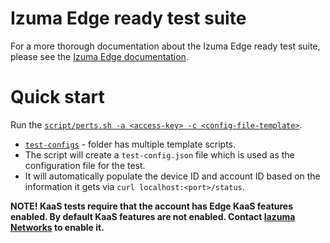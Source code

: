 # Izuma Edge ready test suite

For a more thorough documentation about the Izuma Edge ready test suite, please see the [Izuma Edge documentation](https://developer.izumanetworks.com/docs/device-management-edge/latest/testing/izuma-edge-ready-test-suite.html).

# Quick start

Run the [`script/perts.sh -a <access-key> -c <config-file-template>`](scripts/perts.sh).
- [`test-configs`](test-configs) - folder has multiple template scripts.
- The script will create a `test-config.json` file which is used as the configuration file for the test.
- It will automatically populate the device ID and account ID based on the information it gets via `curl localhost:<port>/status`.

**NOTE! KaaS tests require that the account has Edge KaaS features enabled. By default KaaS features are not enabled. Contact [Iazuma Networks](https://www.izumanetworks.com/) to enable it.**

